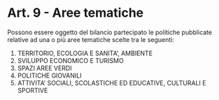 # Art. 9 - Aree tematiche

Possono essere oggetto del bilancio partecipato le politiche pubblicate relative ad una o più aree tematiche scelte tra le seguenti:

1. TERRITORIO, ECOLOGIA E SANITA’, AMBIENTE
2. SVILUPPO ECONOMICO E TURISMO
3. SPAZI AREE VERDI
4. POLITICHE GIOVANILI
5. ATTIVITA’ SOCIALI, SCOLASTICHE ED EDUCATIVE, CULTURALI E SPORTIVE
